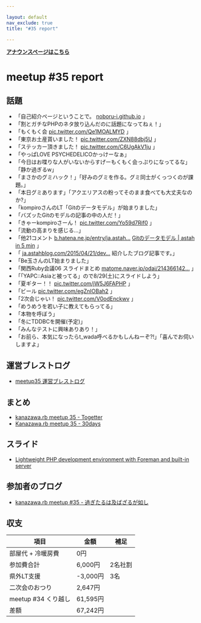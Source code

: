 ```yaml
---

layout: default
nav_exclude: true
title: "#35 report"

---
```


<p> <a href="../"><strong>アナウンスページはこちら</strong></a></p>

meetup #35 report
==================

話題
----

-   「自己紹介ページということで。 [noboru-i.github.io](http://noboru-i.github.io/) 」
-   「割とガチなPHPのネタ放り込んだのに話題になってねぇ！」
-   「もくもく会 [pic.twitter.com/Qe1MOALMYD](https://twitter.com/BeMarble/status/622273817008738304/photo/1) 」
-   「東京お土産貰いました！ [pic.twitter.com/ZXN88dbj5U](http://twitter.com/cotton_desu/status/622275663504879616/photo/1) 」
-   「ステッカー頂きました！ [pic.twitter.com/C6UgAkV1ju](http://twitter.com/cotton_desu/status/622276086752149506/photo/1) 」
-   「やっぱLOVE PSYCHEDELICOかっけーなぁ」
-   「今日はお喋りな人がいないからすげーもくもく会っぷりになってるな」「静か過ぎるw」
-   「まさかのグミハック！」「好みのグミを作る。グミ同士がくっつくのが課題。」
-   「本日グミあります」「アクエリアスの粉ってそのまま食べても大丈夫なのか?」
-   「kompiroさんのLT「Gitのデータモデル」が始まりました」
-   「バズッたGitのモデルの記事の中の人だ！」
-   「きゃーkompiroさーん！ [pic.twitter.com/Yo59d7Rif0](http://twitter.com/wtnabe/status/622304444504391681/photo/1) 」
-   「流動の高まりを感じる…」
-   「他21コメント [b.hatena.ne.jp/entry/ja.astah…](http://b.hatena.ne.jp/entry/ja.astahblog.com/2015/07/16/git_model/#tw?u=kkabetani) [Gitのデータモデル | astah in 5 min](http://ja.astahblog.com/2015/07/16/git_model/) 」
-   「 [ja.astahblog.com/2015/04/21/dev…](http://ja.astahblog.com/2015/04/21/dev-tools/) 紹介したブログ記事です。」
-   「Be玉さんのLT始まりました」
-   「関西Ruby会議06 スライドまとめ [matome.naver.jp/odai/214366142…](http://matome.naver.jp/odai/2143661425669201301) 」
-   「「YAPC::Asiaと被ってる」ので8/29(土)にスライドしよう」
-   「夏ギター！！ [pic.twitter.com/jW5J6FAPHP](https://twitter.com/wtnabe/status/622325614507241472/photo/1) 」
-   「ビール [pic.twitter.com/egZnIOBah2](https://twitter.com/cotton_desu/status/622327090055000064/photo/1) 」
-   「2次会じゃい！ [pic.twitter.com/V0odEnckwv](https://twitter.com/wtnabe/status/622361039972139008/photo/1) 」
-   「めうめうを若い子に教えてもらってる」
-   「本物を呼ぼう」
-   「冬にTDDBCを開催(予定)」
-   「みんなテストに興味ありあり！」
-   「お前ら、本気になったらt\_wada呼べるかもしんねーぞ?!」「喜んでお伺いしますよ」

運営ブレストログ
----------------

-   [meetup35 運営ブレストログ](https://github.com/kanazawarb/meetup/wiki/meetup35-%E9%81%8B%E5%96%B6%E3%83%96%E3%83%AC%E3%82%B9%E3%83%88%E3%83%AD%E3%82%B0)

まとめ
------

-   [kanazawa.rb meetup 35 - Togetter](http://togetter.com/li/849484)
-   [Kanazawa.rb meetup 35 - 30days](http://30d.jp/kzrb/25)

スライド
--------

-   [Lightweight PHP development environment with Foreman and built-in server](https://speakerdeck.com/wtnabe/lightweight-php-development-environment-with-foreman-and-built-in-server)

参加者のブログ
--------------

-   [kanazawa.rb meetup #35 - 過ぎたるは及ばざるが如し](http://cotton-desu.hatenablog.com/entry/2015/07/20/225407)

収支
----

 | 項目                   | 金額       | 補足      |
 | ---------------------- | ---------- | --------- |
 | 部屋代 + 冷暖房費      | 0円        |           |
 | 参加費合計             | 6,000円    | 2名社割   |
 | 県外LT支援             | -3,000円   | 3名       |
 | 二次会のおつり         | 2,647円    |           |
 | meetup #34 くり越し    | 61,595円   |           |
 | 差額                   | 67,242円   |           |


